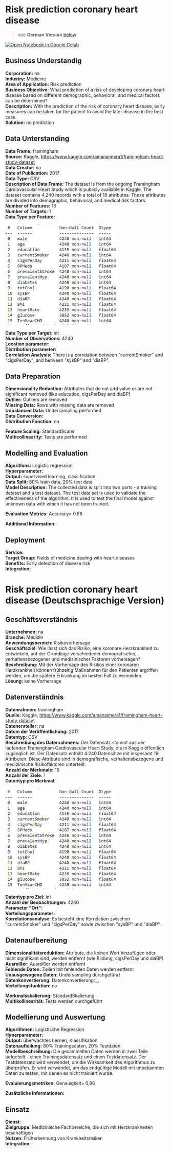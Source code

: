 # Risk prediction coronary heart disease
>see __German Version__ [below](#German_version)

<a href="https://colab.research.google.com/github/AlexRossmann/machine-learning-services/blob/main/Health/Risk%20prediction%20of%20heart%20disease/notebook.ipynb"><img src="https://colab.research.google.com/assets/colab-badge.svg" alt="Open Notebook In Google Colab"/></a>  



## Business Understandig

__Corporation:__ na     
__Industry:__ Medicine  
__Area of Application:__ Risk prediction   
__Business Objective:__ What prediction of a risk of developing coronary heart disease based on different demographic, behavioral, and medical factors can be determined?    
__Description:__ With the prediction of the risk of coronary heart disease, early measures can be taken for the patient to avoid the later disease in the best case.   
__Solution:__ no prediction         

## Data Unterstanding

__Data Frame:__ framingham    
__Source:__ Kaggle, https://www.kaggle.com/amanajmera1/framingham-heart-study-dataset    
__Data Creator:__ na       
__Date of Publication:__ 2017       
__Data Type:__ CSV    
__Description of Data Frame:__  The dataset is from the ongoing Framingham Cardiovascular Heart Study which is publicly available in Kaggle. The dataset contains 4,240 records with a total of 16 attributes. These attributes are divided into demographic, behavioral, and medical risk factors.   
__Number of Features:__ 16     
__Number of Targets:__ 1     
__Data Type per Feature:__ 

![Data Types Disease Risk](../../images/DataType_Risk.PNG)

__Data Type per Target:__ int      
__Number of Observations:__ 4240      
__Location parameter:__    
__Distribution parameter:__    
__Correlation Analysis:__ There is a correlation between "currentSmoker" and "cigsPerDay", and between "sysBP" and "diaBP".      

## Data Preparation

__Dimensionality Reduction:__ Attributes that do not add value or are not significant removed (like education, cigsPerDay and diaBP)       
__Outlier:__ Outliers are removed     
__Missing Data:__ Rows with missing data are removed      
__Unbalanced Data:__ Undersampling performed    
__Data Conversion:__          
__Distribution Function:__ na    

__Feature Scaling:__ StandardScaler     
__Multicollinearity:__ Tests are performed      

## Modelling and Evaluation  

__Algorithms:__ Logistic regression    
__Hyperparameter:__       
__Output:__ supervised learning, classification     
__Data Split:__ 80% train data, 20% test data       
__Model Description:__ The collected data is split into two parts - a training dataset and a test dataset. The test data set is used to validate the effectiveness of the algorithm. It is used to test the final model against unknown data with which it has not been trained.      

__Evaluation Metrics:__ Accuracy= 0.86      

__Additional Information:__     

## Deployment   

__Service:__    
__Target Group:__ Fields of medicine dealing with heart diseases         
__Benefits:__ Early detection of disease risk    
__Integration:__          

<a id="German_version"></a> 

# Risk prediction coronary heart disease (Deutschsprachige Version)  

## Geschäftsverständnis

__Unternehmen:__ na     
__Branche:__ Medizin  
__Anwendungsbereich:__ Risikovorhersage   
__Geschäftsziel:__ Wie lässt sich das Risiko, eine koronare Herzkrankheit zu entwickeln, auf der Grundlage verschiedener demografischer, verhaltensbezogener und medizinischer Faktoren vorhersagen?    
__Beschreibung:__ Mit der Vorhersage des Risikos einer koronaren Herzkrankheit können frühzeitig Maßnahmen für den Patienten ergriffen werden, um die spätere Erkrankung im besten Fall zu vermeiden.   
__Lösung:__ keine Vorhersage         

## Datenverständnis

__Datenrahmen:__ framingham    
__Quelle:__ Kaggle, https://www.kaggle.com/amanajmera1/framingham-heart-study-dataset    
__Datenersteller:__ na       
__Datum der Veröffentlichung:__ 2017       
__Datentyp:__ CSV    
__Beschreibung des Datenrahmens:__ Der Datensatz stammt aus der laufenden Framingham Cardiovascular Heart Study, die in Kaggle öffentlich zugänglich ist. Der Datensatz enthält 4.240 Datensätze mit insgesamt 16 Attributen. Diese Attribute sind in demografische, verhaltensbezogene und medizinische Risikofaktoren unterteilt.   
__Anzahl der Merkmale:__ 16     
__Anzahl der Ziele:__ 1     
__Datentyp pro Merkmal:__ 

![Data Types Disease Risk](../../images/DataType_Risk.PNG)

__Datentyp pro Ziel:__ int      
__Anzahl der Beobachtungen:__ 4240      
__Parameter "Ort":__    
__Verteilungsparameter:__    
__Korrelationsanalyse:__ Es besteht eine Korrelation zwischen "currentSmoker" und "cigsPerDay" sowie zwischen "sysBP" und "diaBP".      

## Datenaufbereitung

__Dimensionalitätsreduktion:__ Attribute, die keinen Wert hinzufügen oder nicht signifikant sind, werden entfernt (wie Bildung, cigsPerDay und diaBP)       
__Ausreißer:__ Ausreißer werden entfernt     
__Fehlende Daten:__ Zeilen mit fehlenden Daten werden entfernt      
__Unausgewogene Daten:__ Undersampling durchgeführt    
__Datenkonvertierung:__ Datenkonvertierung:__          
__Verteilungsfunktion:__ na    

__Merkmalsskalierung:__ StandardSkalierung     
__Multikollinearität:__ Tests werden durchgeführt      

## Modellierung und Auswertung  

__Algorithmen:__ Logistische Regression    
__Hyperparameter:__       
__Output:__ überwachtes Lernen, Klassifikation     
__Datenaufteilung:__ 80% Trainingsdaten, 20% Testdaten       
__Modellbeschreibung:__ Die gesammelten Daten werden in zwei Teile aufgeteilt - einen Trainingsdatensatz und einen Testdatensatz. Der Testdatensatz wird verwendet, um die Wirksamkeit des Algorithmus zu überprüfen. Er wird verwendet, um das endgültige Modell mit unbekannten Daten zu testen, mit denen es nicht trainiert wurde.      

__Evaluierungsmetriken:__ Genauigkeit= 0,86      

__Zusätzliche Informationen:__     

## Einsatz   

__Dienst:__    
__Zielgruppe:__ Medizinische Fachbereiche, die sich mit Herzkrankheiten beschäftigen         
__Nutzen:__ Früherkennung von Krankheitsrisiken    
__Integration:__
